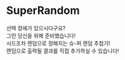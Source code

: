 # SuperRandom
선택 장애가 있으시다구요?</br>
그런 당신을 위해 준비했습니다!</br>
시드조차 랜덤으로 정해지는 슈-퍼 랜덤 추첨기!</br>
랜덤으로 출력될 결과를 직접 추가하실 수 있습니다!</br>
